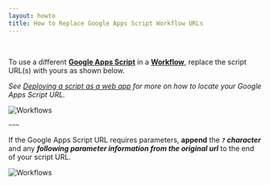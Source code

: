```yaml
---
layout: howto
title: How to Replace Google Apps Script Workflow URLs
---
```


<br>

To use a different **[Google Apps Script](https://www.google.com/script/start/)** in a **[Workflow](https://workflow.is/)**, replace the script URL(s) with yours as shown below.

<i class="fa fa-hand-o-right"></i> *See [Deploying a script as a web app](https://developers.google.com/apps-script/guides/web#deploying_a_script_as_a_web_app) for more on how to locate your Google Apps Script URL.*

![Workflows]({{site.baseurl}}/images/workflow-replace-url.png)

`~~~`

If the Google Apps Script URL requires parameters, **append** the ***`?` character*** and any ***following parameter information from the original url*** to the end of your script URL.

![Workflows]({{site.baseurl}}/images/workflow-url-params.png)
